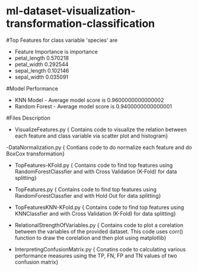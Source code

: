 # ml-dataset-visualization-transformation-classification

#Top Features for class variable 'species' are
- Feature Importance is                importance
- petal_length    0.570218
- petal_width     0.292544
- sepal_length    0.102146
- sepal_width     0.035091

#Model Performance
- KNN Model - Average model score is 0.9600000000000002
- Random Forest - Average model score is 0.9400000000000001


#Files Description
- VisualizeFeatures.py
{ Contains code to visualize the relation between each feature and class variable via scatter plot and histogram}

-DataNormalization.py
{ Contians code to do normalize each feature and do BoxCox transformation}

- TopFeatures-KFold.py
{ Contains code to find top features using RandomForestClassfier and with Cross Validation (K-Fold) for data splitting}

- TopFeatures.py
{ Contains code to find top features using RandomForestClassfier and with Hold Out for data splitting}

- TopFeaturesKNN-KFold.py
{ Contains code to find top features using KNNClassfier and with Cross Validation (K-Fold) for data splitting}

- RelationalStrengthOfVariables.py
{ Contains code to plot a corelation between the variables of the provided dataset. This code uses
corr() function to draw the corelation and then plot using matplotlib}

- InterpretingConfusionMatrix.py
{ Conatins code to calculating various performance measures using the TP, FN, FP and TN values of two confusion matrix}